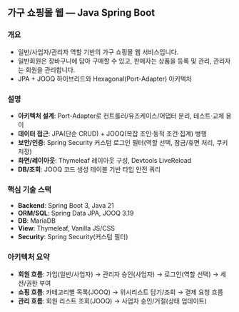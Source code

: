 ## 가구 쇼핑몰 웹 — Java Spring Boot

### 개요
- 일반/사업자/관리자 역할 기반의 가구 쇼핑몰 웹 서비스입니다.
- 일반회원은 장바구니에 담아 구매할 수 있고, 판매자는 상품을 등록 및 관리, 관리자는 회원을 관리합니다.
- JPA + JOOQ 하이브리드와 Hexagonal(Port-Adapter) 아키텍처

### 설명
- **아키텍처 설계**: Port-Adapter로 컨트롤러/유즈케이스/어댑터 분리, 테스트·교체 용이
- **데이터 접근**: JPA(단순 CRUD) + JOOQ(복잡 조인·동적 조건·집계) 병행
- **보안/인증**: Spring Security 커스텀 로그인 필터(역할 선택, 잠금/휴면 처리, 쿠키 저장)
- **화면/레이아웃**: Thymeleaf 레이아웃 구성, Devtools LiveReload
- **DB/조회**: JOOQ 코드 생성 테이블 기반 타입 안전 쿼리

### 핵심 기술 스택
- **Backend**: Spring Boot 3, Java 21
- **ORM/SQL**: Spring Data JPA, JOOQ 3.19
- **DB**: MariaDB
- **View**: Thymeleaf, Vanilla JS/CSS
- **Security**: Spring Security(커스텀 필터)

### 아키텍처 요약
- **회원 흐름**: 가입(일반/사업자) → 관리자 승인(사업자) → 로그인(역할 선택) → 세션/권한 부여
- **쇼핑 흐름**: 카테고리별 목록(JOOQ) → 위시리스트 담기/조회 → 결제 요청 흐름
- **관리 흐름**: 회원 리스트 조회(JOOQ) → 사업자 승인/거절(상태 업데이트)
